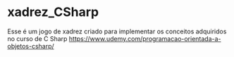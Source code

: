 # xadrez_CSharp
Esse é um jogo de xadrez criado para implementar os conceitos adquiridos no curso de C Sharp https://www.udemy.com/programacao-orientada-a-objetos-csharp/
